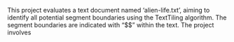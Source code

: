 This project evaluates a text document named ‘alien-life.txt’, aiming to identify all potential segment boundaries using the TextTiling algorithm. The segment boundaries are indicated with “$$” within the text. The project involves 